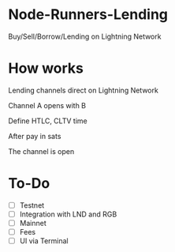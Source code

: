 # Node-Runners-Lending

 Buy/Sell/Borrow/Lending on Lightning Network 

# How works

Lending channels direct on Lightning Network

Channel A opens with B

Define HTLC, CLTV time

After pay in sats

The channel is open

# To-Do

- [ ] Testnet
- [ ] Integration with LND and RGB
- [ ] Mainnet
- [ ] Fees
- [ ] UI via Terminal
